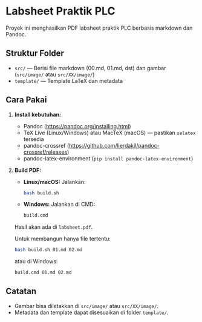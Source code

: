 # Labsheet Praktik PLC

Proyek ini menghasilkan PDF labsheet praktik PLC berbasis markdown dan Pandoc.

## Struktur Folder

- `src/` — Berisi file markdown (00.md, 01.md, dst) dan gambar (`src/image/` atau `src/XX/image/`)
- `template/` — Template LaTeX dan metadata

## Cara Pakai

1. **Install kebutuhan:**
   - Pandoc (https://pandoc.org/installing.html)
   - TeX Live (Linux/Windows) atau MacTeX (macOS) — pastikan `xelatex` tersedia
   - pandoc-crossref (https://github.com/lierdakil/pandoc-crossref/releases)
   - pandoc-latex-environment (`pip install pandoc-latex-environment`)

2. **Build PDF:**
   - **Linux/macOS:**
     Jalankan:
     ```sh
     bash build.sh
     ```
   - **Windows:**
     Jalankan di CMD:
     ```bat
     build.cmd
     ```
   Hasil akan ada di `labsheet.pdf`.

   Untuk membangun hanya file tertentu:
   ```sh
   bash build.sh 01.md 02.md
   ```
   atau di Windows:
   ```bat
   build.cmd 01.md 02.md
   ```

## Catatan

- Gambar bisa diletakkan di `src/image/` atau `src/XX/image/`.
- Metadata dan template dapat disesuaikan di folder `template/`.